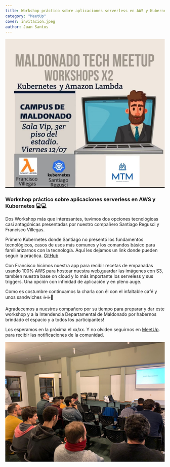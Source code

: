 ```yaml
---
title: Workshop práctico sobre aplicaciones serverless en AWS y Kubernetes? -- Segundo Meetup 2019 --
category: "MeetUp"
cover: invitacion.jpeg
author: Juan Santos
---
```


![MettUp](./invitacion.jpeg)

### Workshop práctico sobre aplicaciones serverless en AWS y Kubernetes 💻💻

Dos Workshop más que interesantes, tuvimos dos opciones tecnológicas casi antagónicas presentadas por nuestro compañero Santiago Regusci y Francisco Villegas.

Primero Kubernetes donde Santiago no presentó los fundamentos tecnológicos, casos de usos más comunes y los comandos básico para familiarizarnos con la tecnología.
Aquí les dejamos un link donde pueden seguir la práctica. [GitHub](https://github.com/santicomp2014/taller_mtm_k8s)

Con Francisco hicimos nuestra app para recibir recetas de empanadas usando 100% AWS para hostear nuestra web,guardar las imágenes con S3, tambien nuestra base on cloud y lo más importante los serveless y sus triggers.
Una opción con infinidad de aplicación y en pleno auge.

Como es costumbre continuamos la charla con él con el infaltable café y unos sandwiches ☕☕🥪

Agradecemos a nuestros compañero por su tiempo para preparar y dar este workshop y a la Intendencia Departamental de Maldonado por habernos brindado el espacio y a todos los participantes!

Los esperamos en la próxima el xx/xx. Y no olviden seguirnos en [MeetUp](https://www.meetup.com/es/Maldonado-New-Technology-Meetup/). para recibir las notificaciones de la comunidad.

![Workshop](./Workshop1.jpg)